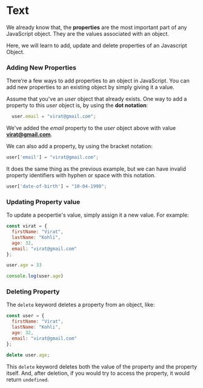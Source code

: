 # Text
We already know that, the **properties** are the most important part of any JavaScript object. They are the values associated with an object.

Here, we will learn to add, update and delete properties of an Javascript Object.

### Adding New Properties
There’re a few ways to add properties to an object in JavaScript. You can add new properties to an existing object by simply giving it a value.

Assume that you've an *user* object that already exists. One way to add a property to this  *user* object is, by using the **dot notation**:

```js
  user.email = "virat@gmail.com";
```

We've added the *email* property to the *user* object above with value **virat@gmail.com**.

We can also add a property, by using the bracket notation:

```js
user['email'] = "virat@gmail.com";
```

It does the same thing as the previous example, but we can have invalid property identifiers with hyphen or space with this notation.

```js
user['date-of-birth'] = "10-04-1990";
```

### Updating Property value
To update a peopertie's value, simply assign it a new value. For example:
```js
const virat = {
  firstName: "Virat",
  lastName: "Kohli",
  age: 32,
  email: "virat@gmail.com"
};

user.age = 33

console.log(user.age)
```


### Deleting Property
The `delete` keyword deletes a property from an object, like:

```js
const user = {
  firstName: "Virat",
  lastName: "Kohli",
  age: 32,
  email: "virat@gmail.com"
};

delete user.age;
```
This `delete` keyword deletes both the value of the property and the property itself. And, after deletion, if you would try to access the property, it would return `undefined`.

